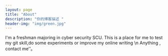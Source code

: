 ```yaml
---
layout: page
title: "About"
description: "你的博客描述 " 
header-img: "img/green.jpg"
---
```


I'm a freshman majoring in cyber security SCU.
This is a place for me to test my git skill,do some experiments or improve my online writing \n
Anything , contact me’’。





